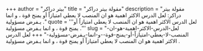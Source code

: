 +++
author = "بيتر دراكر"
title = "مقولة بيتر دراكر"
description = "مقولة بيتر دراكر: لعل الدرس الاكثر اهمية هو ان المنصب لا يعطي امتيازاً أو يمنح قوة ، و انما يـفرض مسؤولية ."
quote = '''لعل الدرس الاكثر اهمية هو ان المنصب لا يعطي امتيازاً أو يمنح قوة ، و انما يـفرض مسؤولية .''' 
slug = "لعل-الدرس-الاكثر-اهمية-هو-ان-المنصب-لا-يعطي-امتيازاً-أو-يمنح-قوة--و-انما-يـفرض-مسؤولية-"
+++
لعل الدرس الاكثر اهمية هو ان المنصب لا يعطي امتيازاً أو يمنح قوة ، و انما يـفرض مسؤولية .
